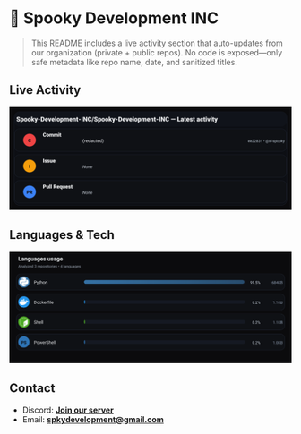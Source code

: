 # 👻 Spooky Development INC

> This README includes a live activity section that auto-updates from our organization (private + public repos). No code is exposed—only safe metadata like repo name, date, and sanitized titles.

## Live Activity
![Repo Snapshot](./assets/repo-snapshot.svg?v=96cd31c522)

## Languages & Tech
![Languages Usage](./assets/languages.svg?v=379ab07294)

## Contact
- Discord: **[Join our server](https://discord.gg/XYspZgEEJb)**
- Email: **spkydevelopment@gmail.com**
